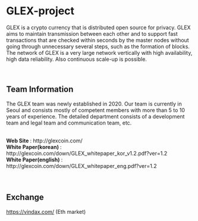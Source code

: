 # GLEX-project

GLEX is a crypto currency that is distributed open source for privacy. 
GLEX aims to maintain transmission between each other and to support fast transactions that are checked within seconds by the master nodes without going through unnecessary several steps, such as the formation of blocks.
The network of GLEX is a very large network vertically with high availability, high data reliability. Also continuous scale-up is possible.

<br>

## Team Information

The GLEX team was newly established in 2020.
Our team is currently in Seoul and consists mostly of competent members with more than 5 to 10 years of experience.
The detailed department consists of a development team and legal team and communication team, etc.

<br>
<b> Web Site </b> : http://glexcoin.com/ <br/>
<b> White Paper(korean) </b> : http://glexcoin.com/down/GLEX_whitepaper_kor_v1.2.pdf?ver=1.2<br/>
<b> White Paper(english) </b> : http://glexcoin.com/down/GLEX_whitepaper_eng.pdf?ver=1.2

<br>
<br>
<br>

## Exchange
https://vindax.com/
(Eth market)

